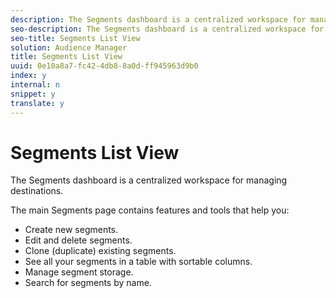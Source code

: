 ```yaml
---
description: The Segments dashboard is a centralized workspace for managing destinations.
seo-description: The Segments dashboard is a centralized workspace for managing destinations.
seo-title: Segments List View
solution: Audience Manager
title: Segments List View
uuid: 0e10a8a7-fc42-4db8-8a0d-ff945963d9b0
index: y
internal: n
snippet: y
translate: y
---
```


# Segments List View

The Segments dashboard is a centralized workspace for managing destinations.



The main Segments page contains features and tools that help you: 
* Create new segments.
* Edit and delete segments.
* Clone (duplicate) existing segments.
* See all your segments in a table with sortable columns.
* Manage segment storage.
* Search for segments by name.



